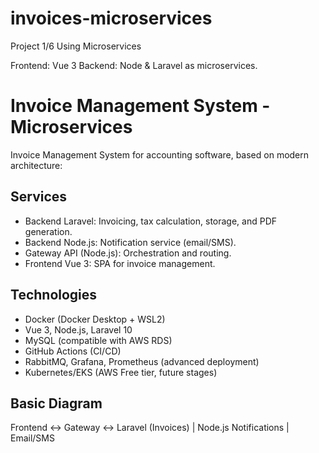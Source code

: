 # invoices-microservices
Project 1/6 Using Microservices

Frontend: Vue 3
Backend: Node & Laravel as microservices.

# Invoice Management System - Microservices

Invoice Management System for accounting software, based on modern architecture:

## Services
- Backend Laravel: Invoicing, tax calculation, storage, and PDF generation.
- Backend Node.js: Notification service (email/SMS).
- Gateway API (Node.js): Orchestration and routing.
- Frontend Vue 3: SPA for invoice management.

## Technologies
- Docker (Docker Desktop + WSL2)
- Vue 3, Node.js, Laravel 10
- MySQL (compatible with AWS RDS)
- GitHub Actions (CI/CD)
- RabbitMQ, Grafana, Prometheus (advanced deployment)
- Kubernetes/EKS (AWS Free tier, future stages)

## Basic Diagram

Frontend <-> Gateway <-> Laravel (Invoices)
                     |
             Node.js Notifications
                     |
                 Email/SMS
                 